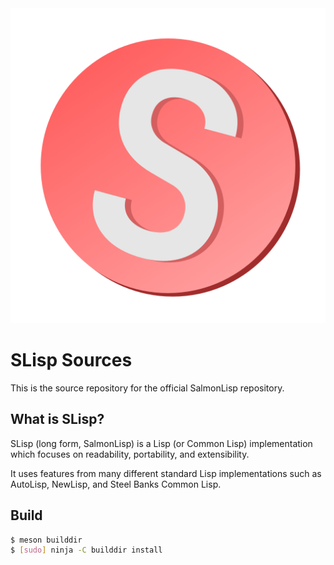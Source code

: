 <div align="center">
  <img src="SLispLogo.png" alt="Salmon Logo">
</div>

# SLisp Sources

This is the source repository for the official SalmonLisp repository.

## What is SLisp?

SLisp (long form, SalmonLisp) is a Lisp (or Common Lisp) implementation which focuses on readability, portability, and extensibility.

It uses features from many different standard Lisp implementations such as AutoLisp, NewLisp, and Steel Banks Common Lisp.

## Build

```bash
$ meson builddir
$ [sudo] ninja -C builddir install
```
